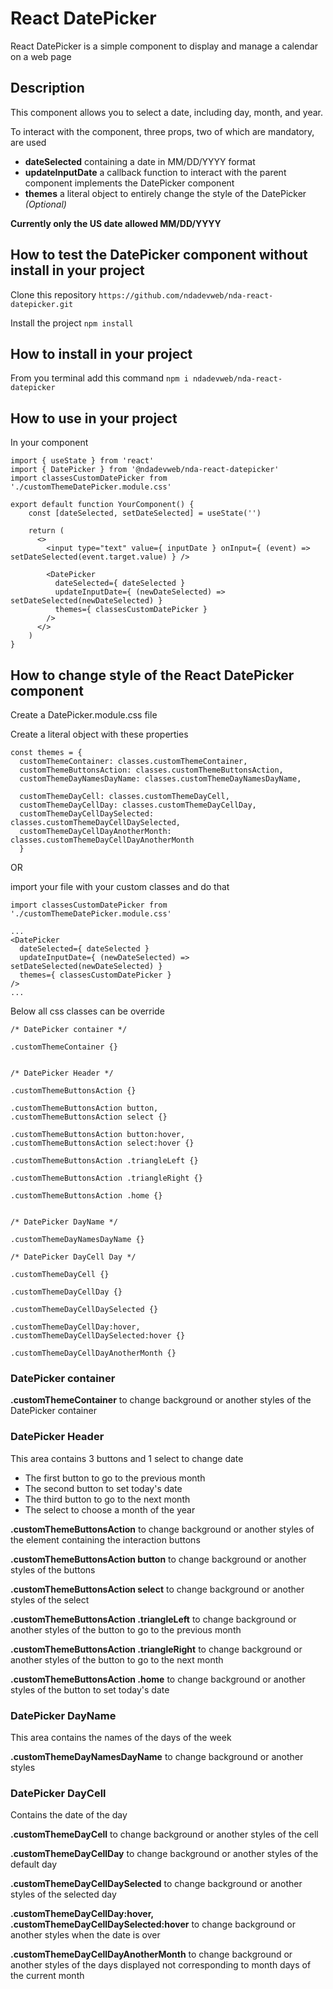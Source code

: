# React DatePicker

React DatePicker is a simple component to display and manage a calendar on a web page


## Description

This component allows you to select a date, including day, month, and year.

To interact with the component, three props, two of which are mandatory, are used

- **dateSelected** containing a date in MM/DD/YYYY format
- **updateInputDate** a callback function to interact with the parent component implements the DatePicker component
- **themes** a literal object to entirely change the style of the DatePicker _(Optional)_

**Currently only the US date allowed MM/DD/YYYY**


## How to test the DatePicker component without install in your project

Clone this repository `https://github.com/ndadevweb/nda-react-datepicker.git`

Install the project `npm install`


## How to install in your project

From you terminal add this command `npm i ndadevweb/nda-react-datepicker`


## How to use in your project

In your component

```
import { useState } from 'react'
import { DatePicker } from '@ndadevweb/nda-react-datepicker'
import classesCustomDatePicker from './customThemeDatePicker.module.css'

export default function YourComponent() {
    const [dateSelected, setDateSelected] = useState('')

    return (
      <>
        <input type="text" value={ inputDate } onInput={ (event) => setDateSelected(event.target.value) } />

        <DatePicker
          dateSelected={ dateSelected }
          updateInputDate={ (newDateSelected) => setDateSelected(newDateSelected) }
          themes={ classesCustomDatePicker }
        />
      </>
    )
}
```


## How to change style of the React DatePicker component

Create a DatePicker.module.css file

Create a literal object with these properties

```
const themes = {
  customThemeContainer: classes.customThemeContainer,
  customThemeButtonsAction: classes.customThemeButtonsAction,
  customThemeDayNamesDayName: classes.customThemeDayNamesDayName,

  customThemeDayCell: classes.customThemeDayCell,
  customThemeDayCellDay: classes.customThemeDayCellDay,
  customThemeDayCellDaySelected: classes.customThemeDayCellDaySelected,
  customThemeDayCellDayAnotherMonth: classes.customThemeDayCellDayAnotherMonth
  }
```

OR

import your file with your custom classes and do that

```
import classesCustomDatePicker from './customThemeDatePicker.module.css'

...
<DatePicker
  dateSelected={ dateSelected }
  updateInputDate={ (newDateSelected) => setDateSelected(newDateSelected) }
  themes={ classesCustomDatePicker }
/>
...

```

Below all css classes can be override

```
/* DatePicker container */

.customThemeContainer {}


/* DatePicker Header */

.customThemeButtonsAction {}

.customThemeButtonsAction button,
.customThemeButtonsAction select {}

.customThemeButtonsAction button:hover,
.customThemeButtonsAction select:hover {}

.customThemeButtonsAction .triangleLeft {}

.customThemeButtonsAction .triangleRight {}

.customThemeButtonsAction .home {}


/* DatePicker DayName */

.customThemeDayNamesDayName {}

/* DatePicker DayCell Day */

.customThemeDayCell {}

.customThemeDayCellDay {}

.customThemeDayCellDaySelected {}

.customThemeDayCellDay:hover,
.customThemeDayCellDaySelected:hover {}

.customThemeDayCellDayAnotherMonth {}
```

### DatePicker container

**.customThemeContainer** to change background or another styles of the DatePicker container


### DatePicker Header

This area contains 3 buttons and 1 select to change date

- The first button to go to the previous month
- The second button to set today's date
- The third button to go to the next month
- The select to choose a month of the year

**.customThemeButtonsAction** to change background or another styles of the element containing the interaction buttons

**.customThemeButtonsAction button** to change background or another styles of the buttons

**.customThemeButtonsAction select** to change background or another styles of the select

**.customThemeButtonsAction .triangleLeft** to change background or another styles of the button to go to the previous month

**.customThemeButtonsAction .triangleRight** to change background or another styles of the button to go to the next month

**.customThemeButtonsAction .home** to change background or another styles of the button to set today's date


### DatePicker DayName

This area contains the names of the days of the week

**.customThemeDayNamesDayName** to change background or another styles


### DatePicker DayCell

Contains the date of the day

**.customThemeDayCell** to change background or another styles of the cell

**.customThemeDayCellDay** to change background or another styles of the default day

**.customThemeDayCellDaySelected** to change background or another styles of the selected day

**.customThemeDayCellDay:hover, .customThemeDayCellDaySelected:hover** to change background or another styles when the date is over

**.customThemeDayCellDayAnotherMonth** to change background or another styles of the days displayed not corresponding to month days of the current month
